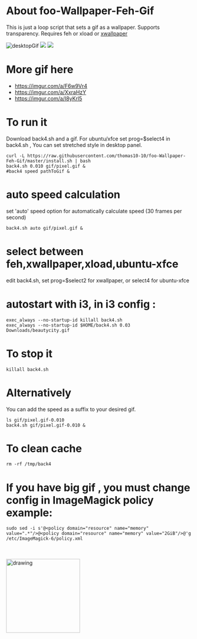 # About foo-Wallpaper-Feh-Gif
This is just a loop script that sets a gif as a wallpaper. Supports transparency. Requires feh or xload or [xwallpaper](https://github.com/stoeckmann/xwallpaper)

![desktopGif](https://user-images.githubusercontent.com/36126914/154766367-2c3d9c80-3cdc-4790-b15c-7eba5eee9fd2.gif)
<img src="https://github.com/thomas10-10/foo-Wallpaper-Feh-Gif/raw/master/desktop-animation2.gif"  />
<img src="https://github.com/thomas10-10/foo-Wallpaper-Feh-Gif/raw/master/desktop-animation4.gif"  />

# More gif here
- https://imgur.com/a/F6w9Vr4
- https://imgur.com/a/XxraHzY
- https://imgur.com/a/I8yKrl5


# To run it
Download back4.sh and a gif.
For ubuntu/xfce set prog=$select4 in back4.sh , You can set stretched style in desktop panel.

```
curl -L https://raw.githubusercontent.com/thomas10-10/foo-Wallpaper-Feh-Gif/master/install.sh | bash
back4.sh 0.010 gif/pixel.gif &
#back4 speed pathToGif &
```
# auto speed calculation
set 'auto' speed option for automatically calculate speed (30 frames per second)

```
back4.sh auto gif/pixel.gif &
```

# select between feh,xwallpaper,xload,ubuntu-xfce
edit back4.sh, set prog=$select2 for xwallpaper, or select4 for ubuntu-xfce

# autostart with i3, in i3 config :

```
exec_always --no-startup-id killall back4.sh 
exec_always --no-startup-id $HOME/back4.sh 0.03 Downloads/beautycity.gif
```

# To stop it
```
killall back4.sh
```

# Alternatively

You can add the speed as a suffix to your desired gif.

```
ls gif/pixel.gif-0.010
back4.sh gif/pixel.gif-0.010 &
```


# To clean cache
 ```
rm -rf /tmp/back4
```

# If you have big gif , you must change config in ImageMagick policy example:
```
sudo sed -i s'@<policy domain="resource" name="memory" value=".*"/>@<policy domain="resource" name="memory" value="2GiB"/>@'g /etc/ImageMagick-6/policy.xml
```


<br>
<br>
<a href="https://ko-fi.com/thomas1010">
<img src="https://uploads-ssl.webflow.com/5c14e387dab576fe667689cf/61e11d430afb112ea33c3aa5_Button-1-p-500.png" alt="drawing" width="200"/>
 </a>


